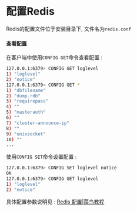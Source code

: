 # 配置Redis
Redis的配置文件位于安装目录下, 文件名为`redis.conf`
#### 查看配置
在客户端中使用`CONFIG GET`命令查看配置 :  
```bash
127.0.0.1:6379> CONFIG GET loglevel
1) "loglevel"
2) "notice"
127.0.0.1:6379> CONFIG GET *
1) "dbfilename"
2) "dump.rdb"
3) "requirepass"
4) ""
5) "masterauth"
6) ""
7) "cluster-announce-ip"
8) ""
9) "unixsocket"
10) ""
...
```
使用`CONFIG SET`命令设置配置 :  
```bash
127.0.0.1:6379> CONFIG SET loglevel notice
OK
127.0.0.1:6379> CONFIG GET loglevel
1) "loglevel"
2) "notice"
```
具体配置参数说明见 : [Redis 配置|菜鸟教程](https://www.runoob.com/redis/redis-conf.html)